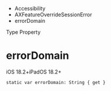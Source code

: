 

- Accessibility
- AXFeatureOverrideSessionError
-  errorDomain 

Type Property

# errorDomain

iOS 18.2+iPadOS 18.2+

``` source
static var errorDomain: String { get }
```

